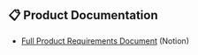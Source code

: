## 📋 Product Documentation
- [Full Product Requirements Document](https://www.notion.so/PRD-Project-PawMates-App-iOS-235acfb6981f8069acbec18bc9c86a7a) (Notion)
